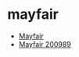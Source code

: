 # mayfair

 * [Mayfair](../../index/m/mayfair-200989.json)
 * [Mayfair 200989](../../index/m/mayfair-200989.json)
